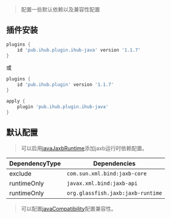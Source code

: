 > 配置一些默认依赖以及兼容性配置

## 插件安装

```groovy
plugins {
    id 'pub.ihub.plugin.ihub-java' version '1.1.7'
}
```

或

```groovy
plugins {
    id 'pub.ihub.plugin' version '1.1.7'
}

apply {
    plugin 'pub.ihub.plugin.ihub-java'
}
```

## 默认配置

> 可以启用[javaJaxbRuntime](/iHub?id=扩展属性)添加jaxb运行时依赖配置。

| DependencyType | Dependencies |
| -------------- | ------------ |
| exclude | `com.sun.xml.bind:jaxb-core` |
| runtimeOnly | `javax.xml.bind:jaxb-api` |
| runtimeOnly | `org.glassfish.jaxb:jaxb-runtime` |

> 可以配置[javaCompatibility](/iHub?id=扩展属性)配置兼容性。
